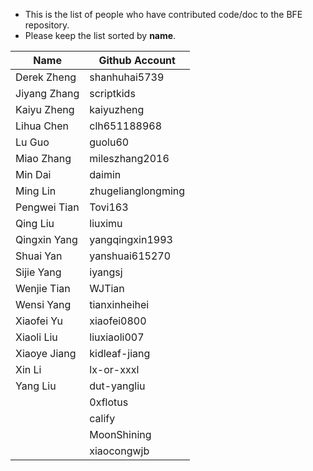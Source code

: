 * This is the list of people who have contributed code/doc to the BFE repository.
* Please keep the list sorted by **name**. 

| Name | Github Account |
| ---- | -------------- |
| Derek Zheng | shanhuhai5739 |
| Jiyang Zhang | scriptkids |
| Kaiyu Zheng | kaiyuzheng | 
| Lihua Chen | clh651188968 |
| Lu Guo | guolu60 |
| Miao Zhang | mileszhang2016 |
| Min Dai | daimin |
| Ming Lin | zhugelianglongming |
| Pengwei Tian | Tovi163 |
| Qing Liu | liuximu |
| Qingxin Yang | yangqingxin1993 |
| Shuai Yan | yanshuai615270 |
| Sijie Yang | iyangsj |
| Wenjie Tian | WJTian |
| Wensi Yang | tianxinheihei | 
| Xiaofei Yu | xiaofei0800 |
| Xiaoli Liu | liuxiaoli007 |
| Xiaoye Jiang | kidleaf-jiang |
| Xin Li | lx-or-xxxl |
| Yang Liu | dut-yangliu |
|          | 0xflotus |
|          | calify |
|          | MoonShining |
|          | xiaocongwjb |
